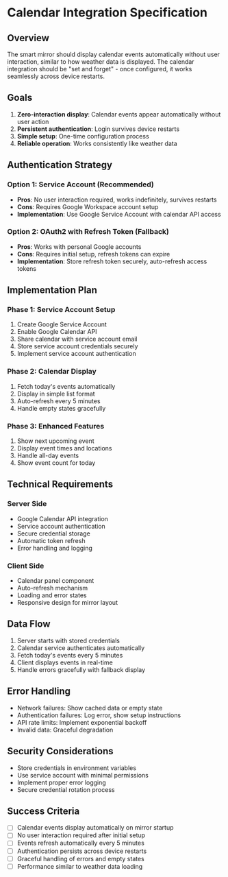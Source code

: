 # Calendar Integration Specification

## Overview

The smart mirror should display calendar events automatically without user interaction, similar to how weather data is displayed. The calendar integration should be "set and forget" - once configured, it works seamlessly across device restarts.

## Goals

1. **Zero-interaction display**: Calendar events appear automatically without user action
2. **Persistent authentication**: Login survives device restarts
3. **Simple setup**: One-time configuration process
4. **Reliable operation**: Works consistently like weather data

## Authentication Strategy

### Option 1: Service Account (Recommended)

- **Pros**: No user interaction required, works indefinitely, survives restarts
- **Cons**: Requires Google Workspace account setup
- **Implementation**: Use Google Service Account with calendar API access

### Option 2: OAuth2 with Refresh Token (Fallback)

- **Pros**: Works with personal Google accounts
- **Cons**: Requires initial setup, refresh tokens can expire
- **Implementation**: Store refresh token securely, auto-refresh access tokens

## Implementation Plan

### Phase 1: Service Account Setup

1. Create Google Service Account
2. Enable Google Calendar API
3. Share calendar with service account email
4. Store service account credentials securely
5. Implement service account authentication

### Phase 2: Calendar Display

1. Fetch today's events automatically
2. Display in simple list format
3. Auto-refresh every 5 minutes
4. Handle empty states gracefully

### Phase 3: Enhanced Features

1. Show next upcoming event
2. Display event times and locations
3. Handle all-day events
4. Show event count for today

## Technical Requirements

### Server Side

- Google Calendar API integration
- Service account authentication
- Secure credential storage
- Automatic token refresh
- Error handling and logging

### Client Side

- Calendar panel component
- Auto-refresh mechanism
- Loading and error states
- Responsive design for mirror layout

## Data Flow

1. Server starts with stored credentials
2. Calendar service authenticates automatically
3. Fetch today's events every 5 minutes
4. Client displays events in real-time
5. Handle errors gracefully with fallback display

## Error Handling

- Network failures: Show cached data or empty state
- Authentication failures: Log error, show setup instructions
- API rate limits: Implement exponential backoff
- Invalid data: Graceful degradation

## Security Considerations

- Store credentials in environment variables
- Use service account with minimal permissions
- Implement proper error logging
- Secure credential rotation process

## Success Criteria

- [ ] Calendar events display automatically on mirror startup
- [ ] No user interaction required after initial setup
- [ ] Events refresh automatically every 5 minutes
- [ ] Authentication persists across device restarts
- [ ] Graceful handling of errors and empty states
- [ ] Performance similar to weather data loading
